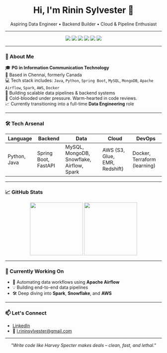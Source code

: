 <h1 align="center">Hi, I'm Rinin Sylvester 🚀</h1>
<p align="center">
  Aspiring Data Engineer • Backend Builder • Cloud & Pipeline Enthusiast  
</p>

---

<p align="center">
  <img src="https://img.shields.io/badge/Code-Java-informational?style=flat&logo=java&logoColor=white&color=blue"/>
  <img src="https://img.shields.io/badge/Code-Python-informational?style=flat&logo=python&logoColor=white&color=blue"/>
  <img src="https://img.shields.io/badge/Framework-SpringBoot-brightgreen?style=flat&logo=spring&logoColor=white"/>
  <img src="https://img.shields.io/badge/Cloud-AWS-orange?style=flat&logo=amazonaws&logoColor=white"/>
  <img src="https://img.shields.io/badge/Data-Airflow-blue?style=flat&logo=apacheairflow&logoColor=white"/>
  <img src="https://img.shields.io/badge/Tools-Docker-2496ED?style=flat&logo=docker&logoColor=white"/>
</p>

---

### 🧠 About Me

🎓 **PG in Information Communication Technology**  
📍 Based in Chennai, formerly Canada  
💻 Tech stack includes: `Java`, `Python`, `Spring Boot`, `MySQL`, `MongoDB`, `Apache Airflow`, `Spark`, `AWS`, `Docker`  
🚀 Building scalable data pipelines & backend systems  
🧊 Cold-blooded under pressure. Warm-hearted in code reviews.  
📈 Currently transitioning into a full-time **Data Engineering** role

---

### 🛠️ Tech Arsenal

| Language | Backend | Data | Cloud | DevOps |
|----------|---------|------|-------|--------|
| Python, Java | Spring Boot, FastAPI | MySQL, MongoDB, Snowflake, Airflow, Spark | AWS (S3, Glue, EMR, Redshift) | Docker, Terraform (learning) |

---

### 📈 GitHub Stats

<p align="center">
  <img src="https://github-readme-stats.vercel.app/api?username=rininsylvester&show_icons=true&theme=radical" height="170"/>
  <img src="https://github-readme-stats.vercel.app/api/top-langs/?username=rininsylvester&layout=compact&theme=radical" height="170"/>
</p>

---

### 🎯 Currently Working On

- 🔄 Automating data workflows using **Apache Airflow**
- 💡 Building end-to-end data pipelines
- 🛠️ Deep diving into **Spark**, **Snowflake**, and **AWS**

---

### 📫 Let's Connect

- [LinkedIn](https://www.linkedin.com/in/rininsylvester/)
- 📧 l.rininsylvester@gmail.com

---

<p align="center"><i>"Write code like Harvey Specter makes deals – clean, fast, and lethal."</i></p>
